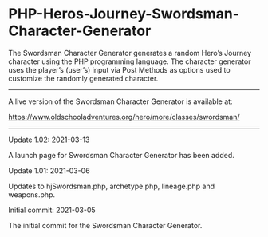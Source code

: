 # PHP-Heros-Journey-Swordsman-Character-Generator
The Swordsman Character Generator generates a random Hero’s Journey character using the PHP programming language. The character generator uses the player’s (user’s) input via Post Methods as options used to customize the randomly generated character.

------------------

A live version of the Swordsman Character Generator is available at:

https://www.oldschooladventures.org/hero/more/classes/swordsman/


------------------------



Update 1.02: 2021-03-13

A launch page for Swordsman Character Generator has been added.



Update 1.01: 2021-03-06

Updates to hjSwordsman.php, archetype.php, lineage.php and weapons.php.


Initial commit: 2021-03-05

The initial commit for the Swordsman Character Generator.
